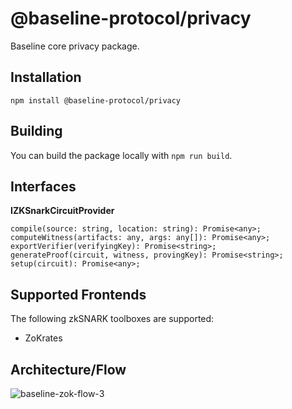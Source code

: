 # @baseline-protocol/privacy

Baseline core privacy package.

## Installation

`npm install @baseline-protocol/privacy`

## Building

You can build the package locally with `npm run build`.

## Interfaces

__IZKSnarkCircuitProvider__

```
compile(source: string, location: string): Promise<any>;
computeWitness(artifacts: any, args: any[]): Promise<any>;
exportVerifier(verifyingKey): Promise<string>;
generateProof(circuit, witness, provingKey): Promise<string>;
setup(circuit): Promise<any>;
```

## Supported Frontends

The following zkSNARK toolboxes are supported:

- ZoKrates

## Architecture/Flow

![baseline-zok-flow-3](https://user-images.githubusercontent.com/35908605/93899433-4df55480-fcc2-11ea-86db-243eb5f218b6.png)
